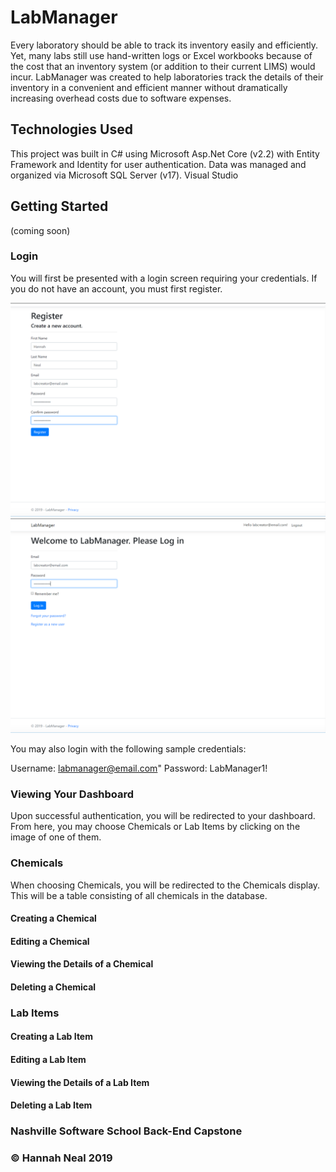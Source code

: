 # LabManager

Every laboratory should be able to track its inventory easily and efficiently. Yet, many labs still use hand-written logs or Excel workbooks because of the cost that an inventory system (or addition to their current LIMS) would incur. LabManager was created to help laboratories track the details of their inventory in a convenient and efficient manner without dramatically increasing overhead costs due to software expenses. 


## Technologies Used

This project was built in C# using Microsoft Asp.Net Core (v2.2) with Entity Framework and Identity for user authentication. Data was managed and organized via Microsoft SQL Server (v17). Visual Studio


## Getting Started

(coming soon)

### Login

You will first be presented with a login screen requiring your credentials. 
If you do not have an account, you must first register. 

![Register](/LabManager/wwwroot/images/ReadmeImages/LabManagerRegister.png)
![Login](/LabManager/wwwroot/images/ReadmeImages/LabManagerLogin.png)


You may also login with the following sample credentials:

Username: labmanager@email.com"
Password: LabManager1!


### Viewing Your Dashboard

Upon successful authentication, you will be redirected to your dashboard. From here, you may choose Chemicals or Lab Items by clicking on the image of one of them. 

### Chemicals

When choosing Chemicals, you will be redirected to the Chemicals display. This will be a table consisting of all chemicals in the database. 

#### Creating a Chemical


#### Editing a Chemical


#### Viewing the Details of a Chemical


#### Deleting a Chemical


### Lab Items

#### Creating a Lab Item


#### Editing a Lab Item


#### Viewing the Details of a Lab Item


#### Deleting a Lab Item



### Nashville Software School Back-End Capstone
### &copy; Hannah Neal 2019
